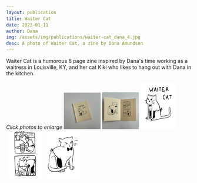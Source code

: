 ```yaml
---
layout: publication
title: Waiter Cat
date: 2023-01-11
author: Dana
img: /assets/img/publications/waiter-cat_dana_4.jpg
desc: A photo of Waiter Cat, a zine by Dana Amundsen
---
```


Waiter Cat is a humorous 8 page zine inspired by Dana's time working as a waitress in Louisville, KY, and her cat Kiki who likes to hang out with Dana in the kitchen.

*Click photos to enlarge*
<a href="/assets/img/publications/waiter-cat_dana_4.jpg"><img src="/assets/img/publications/waiter-cat_dana_4.jpg" alt="A photo of Waiter Cat, a zine by Dana Amundsen" width="100"></a>
<a href="/assets/img/publications/waiter-cat_dana_5.jpg"><img src="/assets/img/publications/waiter-cat_dana_5.jpg" alt="A photo of Waiter Cat, a zine by Dana Amundsen" width="100"></a>
<a href="/assets/img/publications/waiter-cat_dana_1.png"><img src="/assets/img/publications/waiter-cat_dana_1.png" alt="A photo of Waiter Cat, a zine by Dana Amundsen" width="100" ></a>
<a href="/assets/img/publications/waiter-cat_dana_2.png"><img src="/assets/img/publications/waiter-cat_dana_2.png" alt="A photo of Waiter Cat, a zine by Dana Amundsen" width="100"></a>
<a href="/assets/img/publications/waiter-cat_dana_3.png"><img src="/assets/img/publications/waiter-cat_dana_3.png" alt="A photo of Waiter Cat, a zine by Dana Amundsen" width="100"></a>

